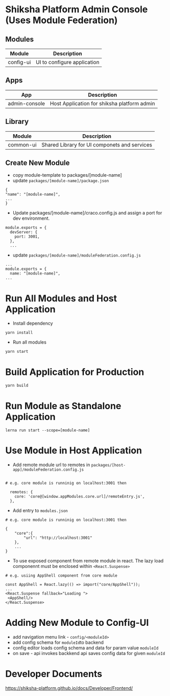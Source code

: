 # Shiksha Platform Admin Console (Uses Module Federation)

## Modules

| Module    | Description                 |
| --------- | --------------------------- |
| config-ui | UI to configure application |

## Apps

| App           | Description                                 |
| ------------- | ------------------------------------------- |
| admin-console | Host Application for shiksha platform admin |

## Library

| Module    | Description                                  |
| --------- | -------------------------------------------- |
| common-ui | Shared Library for UI componets and services |

## Create New Module

- copy module-template to packages/[module-name]
- update `packages/[module-name]/package.json`

```
{
"name": "[module-name]",
...
}
```

- Update packages/[module-name]/craco.config.js and assign a port for dev environment.

```
module.exports = {
  devServer: {
    port: 3001,
  },
  ...
```

- update `packages/[module-name]/moduleFederation.config.js `

```
...
module.exports = {
  name: "[module-name]",
...

```

# Run All Modules and Host Application

- Install dependency

```
yarn install
```

- Run all modules

```
yarn start
```

# Build Application for Production

```
yarn build

```

# Run Module as Standalone Application

```
lerna run start --scope=[module-name]

```

# Use Module in Host Application

- Add remote module url to remotes in `packages/[host-app]/moduleFederation.config.js `

```

# e.g. core module is runninig on localhost:3001 then

  remotes: {
    core: 'core@[window.appModules.core.url]/remoteEntry.js',
  },
```

- Add entry to `modules.json`

```
# e.g. core module is runninig on localhost:3001 then

{
    "core":{
        "url": "http://localhost:3001"
    },
    ...
}
```

- To use exposed component from remote module in react.
  The lazy load componennt must be enclosed within `<React.Suspense>`

```
# e.g. usiing AppShell component from core module

const AppShell = React.lazy(() => import("core/AppShell"));
...
<React.Suspense fallback="Loading ">
 <AppShell/>
</React.Suspense>
```

# Adding New Module to Config-UI

- add navigation menu link - `config/<moduleId>`
- add config schema for `moduleId`to backend
- config editor loads config schema and data for param value `moduleId`
- on save - api invokes backkend api saves config data for given `moduleId`

# Developer Documents

https://shiksha-platform.github.io/docs/Developer/Frontend/
